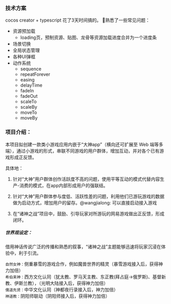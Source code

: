 ### 技术方案
cocos creator + typescript 花了3天时间搞的。
熟悉了一些常见问题：
- 资源预加载
  - loading页，预制资源、贴图、龙骨等资源加载进度合并为一个进度条
- 场景切换
- 全局状态管理
- 各种UI弹框
- 动作系统
  - sequence
  - repeatForever
  - easing
  - delayTime
  - fadeIn
  - fadeOut
  - scaleTo
  - scaleBy
  - moveTo
  - moveBy
### 项目介绍：
本项目拟创建一款类小游戏应用内嵌于“大神app”（横向还可扩展至 Web 端等多端），通过小游戏的形式，串联不同游戏的用户群体，增加互动，并对各个已有游戏形成正反馈。

具体地：
1. 针对“大神”用户群体创作活跃度不高的问题，使用平等互动的模式代替内容生产-消费的模式，在app内部形成用户的强联结。

2. 针对“大神”用户群体参与度低、活跃性差的问题，利用他们已游玩游戏的数据做为启动方式，增加用户的留存。@wangjialong: 可以直接启动接入游戏

3. 在“诸神之战”项目中，鼓励、引导玩家对所游玩的网易游戏做出正反馈，形成闭环。

##### 世界观设定：
借用神话传说广泛的传播和熟悉的叙事，“诸神之战”主题能够迅速将玩家沉浸在体验中，利于引流。

`自然女神：`侧重暴雪的游戏合作，例如魔兽世界的精灵（暴雪游戏接入后，获得神力加倍）  
`希伯来神：`西方文化认同（犹太教、罗马天主教、东正教(拜占庭->俄罗斯)、基督新教、伊斯兰教），（光明大陆接入后，获得神力加倍）  
`儒道先贤：`中华文化认同（神都夜行录接入后，神力加倍）  
`神道教：`阴阳师联动（阴阳师接入后，获得神力加倍）  